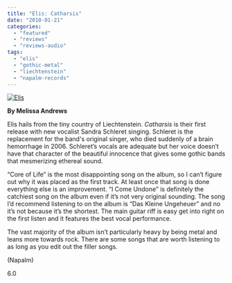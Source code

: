```yaml
---
title: "Elis: Catharsis"
date: "2010-01-21"
categories: 
  - "featured"
  - "reviews"
  - "reviews-audio"
tags: 
  - "elis"
  - "gothic-metal"
  - "liechtenstein"
  - "napalm-records"
---
```


[![Elis](http://www.hellbound.ca/wp-content/uploads/2010/01/Elis-300x297.jpg "Elis")](http://www.hellbound.ca/wp-content/uploads/2010/01/Elis.jpg)

**By Melissa Andrews**

Elis hails from the tiny country of Liechtenstein. _Catharsis_ is their first release with new vocalist Sandra Schleret singing. Schleret is the replacement for the band's original singer, who died suddenly of a brain hemorrhage in 2006. Schleret’s vocals are adequate but her voice doesn’t have that character of the beautiful innocence that gives some gothic bands that mesmerizing ethereal sound.

“Core of Life” is the most disappointing song on the album, so I can’t figure out why it was placed as the first track. At least once that song is done everything else is an improvement. “I Come Undone” is definitely the catchiest song on the album even if it’s not very original sounding. The song I’d recommend listening to on the album is “Das Kleine Ungeheuer” and no it’s not because it’s the shortest. The main guitar riff is easy get into right on the first listen and it features the best vocal performance.

The vast majority of the album isn’t particularly heavy by being metal and leans more towards rock. There are some songs that are worth listening to as long as you edit out the filler songs.

(Napalm)

6.0
